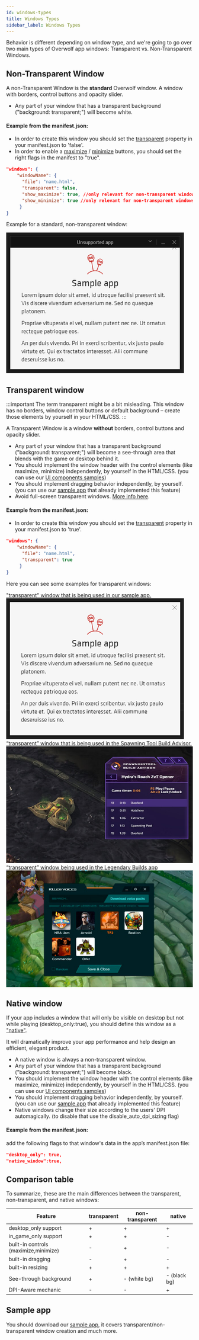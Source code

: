 ```yaml
---
id: windows-types
title: Windows Types
sidebar_label: Windows Types
---
```


Behavior is different depending on window type, and we're going to go over two main types of Overwolf app windows: Transparent vs. Non-Transparent Windows.

##  Non-Transparent Window

A non-Transparent Window is the **standard** Overwolf window. A window with borders, control buttons and opacity slider.  

 * Any part of your window that has a transparent background ("background: transparent;") will become white.
 
#### Example from the manifest.json:

* In order to create this window you should set the [transparent](../api/manifest-json#window-transparent) property in your manifest.json to 'false'.
* In order to enable a [maximize](../api/manifest-json#show_maximize) / [minimize](../api/manifest-json#windows-show_minimize) buttons, you should set the right flags in the manifest to "true".

```json
"windows": {
    "windowName": {
      "file": "name.html",
      "transparent": false,
      "show_maximize": true, //only relevant for non-transparent windows
      "show_minimize": true //only relevant for non-transparent windows
     }
}
```

Example for a standard, non-transparent window:

![standard window](../assets/standard-window.png)

## Transparent window

:::important
The term transparent might be a bit misleading. This window has no borders, window control buttons or default background – create those elements by yourself in your HTML/CSS.
:::

A Transparent Window is a window **without** borders, control buttons and opacity slider.  

* Any part of your window that has a transparent background ("background: transparent;") will become a see-through area that blends with the game or desktop behind it.
* You should implement the window header with the control elements (like maximize, minimize) independently, by yourself in the HTML/CSS. (you can use our [UI components samples](../start/sample-app-ui-components))
* You should implement dragging behavior independently, by yourself. (you can use our [sample app](../start/sample-app-overview) that already implemented this feature)
* Avoid full-screen transparent windows. [More info here](windows-tips#avoid-full-screen-transparent-windows).

#### Example from the manifest.json:

* In order to create this window you should set the [transparent](../api/manifest-json#window-transparent) property in your manifest.json to 'true'.

```json
"windows": {
    "windowName": {
      "file": "name.html",
      "transparent": true
     }
}
```

Here you can see some examples for transparent windows:

<div class="box" data-slick='{"variableWidth": true}'>
  <a data-fancybox="gallery1" data-caption="transparent window sample app" href="../assets/transparent-window.png">
  "transparent" window that is being used in our sample app. 
    <span class="thumb">
      <img src="../assets/transparent-window.png" alt="transparent window">
    </span>
  </a>
  <a data-fancybox="gallery1" data-caption="1366×775 Window size" href="../assets/transparent-overwolf-window-2.jpg">
  “transparent” window that is being used in the Spawning Tool Build Advisor. 
    <span class="thumb">
      <img src="../assets/transparent-overwolf-window-2.jpg" alt="1366×775 Window size">
    </span>
  </a>
  <a data-fancybox="gallery1" data-caption="1680×980 Window size" href="../assets/transparent-overwolf-window-3.jpg">
  “transparent” window being used in the Legendary Builds app
    <span class="thumb">
      <img src="../assets/transparent-overwolf-window-3.jpg" alt="1680×980 Window size">
    </span>
  </a>
</div>

## Native window

If your app includes a window that will only be visible on desktop but not while playing (desktop_only:true), you should define this window as a ["native"](../api/manifest-json#native_window).  

It will dramatically improve your app performance and help design an efficient, elegant product.

* A native window is always a non-transparent window.
* Any part of your window that has a transparent background ("background: transparent;") will become black.
* You should implement the window header with the control elements (like maximize, minimize) independently, by yourself in the HTML/CSS. (you can use our [UI components samples](../start/sample-app-ui-components))
* You should implement dragging behavior independently, by yourself. (you can use our [sample app](../start/sample-app-overview) that already implemented this feature)
* Native windows change their size according to the users' DPI automagically. (to disable that use the disable_auto_dpi_sizing flag)

#### Example from the manifest.json:

add the following flags to that window's data in the app’s manifest.json file:

```json
"desktop_only": true,
"native_window":true,
```

## Comparison table

To summarize, these are the main differences between the transparent, non-transparent, and native windows:

Feature                    | transparent              | non-transparent                | native                       |
-------------------------- | -------------------------| ------------------------------ |------------------------------|
desktop_only support       | +                        | +                              | +                            |
in_game_only support       | +                        | +                              | -                            |
built-in controls (maximize,minimize)         | -     | +                              | -                            |
built-in dragging          | -                        | +                              | -                            |
built-in resizing          | +                        | +                              | +                            |
See-through background     | +                        | - (white bg)                   | - (black bg)                 |
DPI-Aware mechanic         | -                        | -                              | +                            |
       
## Sample app

You should download our [sample app](../start/sample-app-overview), it covers transparent/non-transparent window creation and much more.